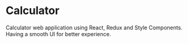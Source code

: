 # Calculator
Calculator web application using React, Redux and Style Components. Having a smooth UI for better experience.
